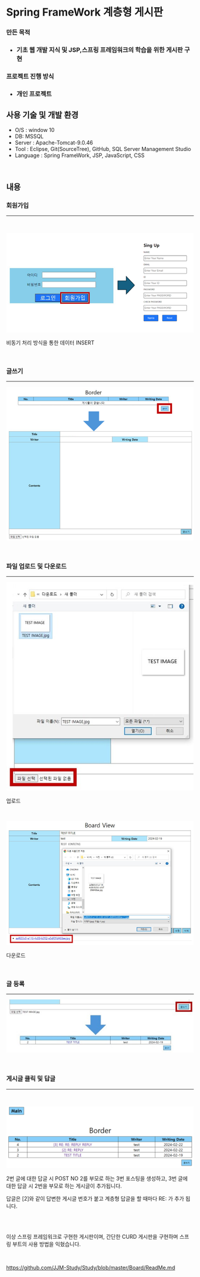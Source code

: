 <h1>Spring FrameWork 계층형 게시판</h1>

<h3>만든 목적<h3>

 * 기초 웹 개발 지식 및 JSP,스프링 프레임워크의 학습을 위한 게시판 구현


<h3>프로젝트 진행 방식<h3>

 * 개인 프로젝트

<h2>사용 기술 및 개발 환경</h2>

 * O/S : window 10
 * DB: MSSQL
 * Server : Apache-Tomcat-9.0.46
 * Tool : Eclipse, Git(SourceTree), GitHub, SQL Server Management Studio
 * Language : Spring FrameWork, JSP, JavaScript, CSS

<br>

<h2>내용</h2>

<h3>회원가입</h3>
<hr>
<br>

![Image](https://github.com/JJM-Study/jjm/blob/173f10c7a6fb728939400b4f4b8aae500e1f30b8/Repositoiry%20Resources/singup.png)

비동기 처리 방식을 통한 데이터 INSERT

<br>

<h3>글쓰기</h3>
<hr>

![Image](https://github.com/JJM-Study/jjm/blob/173f10c7a6fb728939400b4f4b8aae500e1f30b8/Repositoiry%20Resources/Writing%20-%201.png)

<br>

<h3>파일 업로드 및 다운로드</h3>
<hr>

![Image](https://github.com/JJM-Study/jjm/blob/173f10c7a6fb728939400b4f4b8aae500e1f30b8/Repositoiry%20Resources/File%20Upload.jpg)

업로드

<br>

![Image](https://github.com/JJM-Study/jjm/blob/7e9e751d948bc2b536a92a3f26a4f49362ce82db/Repositoiry%20Resources/Download.png)

다운로드

<br>

<h3>글 등록</h3>
<hr>

![Image](https://github.com/JJM-Study/jjm/blob/494cb5754aa506b560bd07e089eeaecd00a587a5/Repositoiry%20Resources/Writing%20-%202.jpg)

<br>

<h3> 게시글 클릭 및 답글 </h3>
<hr>

<br>

![Image](https://github.com/JJM-Study/jjm/blob/9465eca2b3bd13f3a345a1afa5421d242051221a/Repositoiry%20Resources/Reply%20Reply.png)

2번 글에 대한 답글 시 POST NO 2를 부모로 하는 3번 포스팅을 생성하고, 3번 글에 대한 답글 시
2번을 부모로 하는 게시글이 추가됩니다.

답글은 [2]와 같이 답변한 게시글 번호가 붙고 계층형 답글을 할 때마다 RE: 가 추가 됩니다.

<br>
<br>

이상 스프링 프레임워크로 구현한 게시판이며, 간단한 CURD 게시판을 구현하며 스프링 부트의 사용 방법을 익혔습니다.

<br>

https://github.com/JJM-Study/Study/blob/master/Board/ReadMe.md
